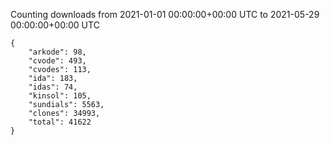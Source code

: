 
Counting downloads from 2021-01-01 00:00:00+00:00 UTC to 2021-05-29 00:00:00+00:00 UTC

```
{
    "arkode": 98,
    "cvode": 493,
    "cvodes": 113,
    "ida": 183,
    "idas": 74,
    "kinsol": 105,
    "sundials": 5563,
    "clones": 34993,
    "total": 41622
}
```
